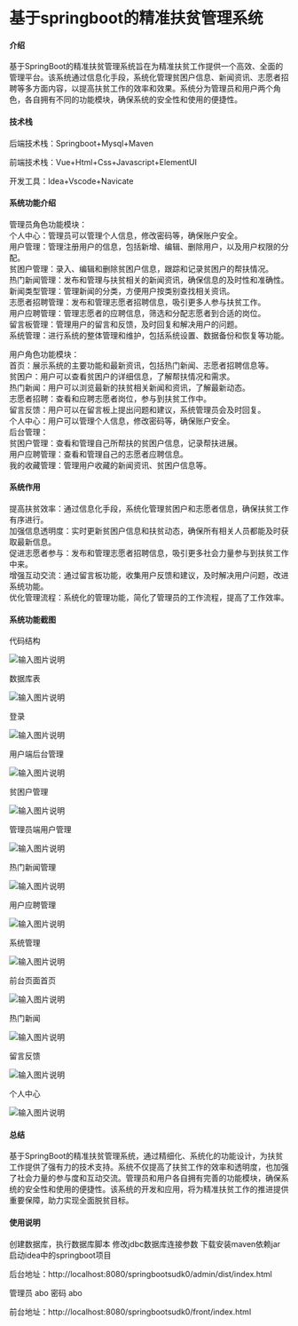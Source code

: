 # 基于springboot的精准扶贫管理系统

#### 介绍

基于SpringBoot的精准扶贫管理系统旨在为精准扶贫工作提供一个高效、全面的管理平台。该系统通过信息化手段，系统化管理贫困户信息、新闻资讯、志愿者招聘等多方面内容，以提高扶贫工作的效率和效果。系统分为管理员和用户两个角色，各自拥有不同的功能模块，确保系统的安全性和使用的便捷性。

#### 技术栈

后端技术栈：Springboot+Mysql+Maven

前端技术栈：Vue+Html+Css+Javascript+ElementUI

开发工具：Idea+Vscode+Navicate

#### 系统功能介绍

管理员角色功能模块：  
个人中心：管理员可以管理个人信息，修改密码等，确保账户安全。  
用户管理：管理注册用户的信息，包括新增、编辑、删除用户，以及用户权限的分配。  
贫困户管理：录入、编辑和删除贫困户信息，跟踪和记录贫困户的帮扶情况。  
热门新闻管理：发布和管理与扶贫相关的新闻资讯，确保信息的及时性和准确性。  
新闻类型管理：管理新闻的分类，方便用户按类别查找相关资讯。  
志愿者招聘管理：发布和管理志愿者招聘信息，吸引更多人参与扶贫工作。  
用户应聘管理：管理志愿者的应聘信息，筛选和分配志愿者到合适的岗位。  
留言板管理：管理用户的留言和反馈，及时回复和解决用户的问题。  
系统管理：进行系统的整体管理和维护，包括系统设置、数据备份和恢复等功能。  

用户角色功能模块：  
首页：展示系统的主要功能和最新资讯，包括热门新闻、志愿者招聘信息等。  
贫困户：用户可以查看贫困户的详细信息，了解帮扶情况和需求。  
热门新闻：用户可以浏览最新的扶贫相关新闻和资讯，了解最新动态。  
志愿者招聘：查看和应聘志愿者岗位，参与到扶贫工作中。  
留言反馈：用户可以在留言板上提出问题和建议，系统管理员会及时回复。  
个人中心：用户可以管理个人信息，修改密码等，确保账户安全。  
后台管理：  
贫困户管理：查看和管理自己所帮扶的贫困户信息，记录帮扶进展。  
用户应聘管理：查看和管理自己的志愿者应聘信息。  
我的收藏管理：管理用户收藏的新闻资讯、贫困户信息等。  

#### 系统作用

提高扶贫效率：通过信息化手段，系统化管理贫困户和志愿者信息，确保扶贫工作有序进行。  
加强信息透明度：实时更新贫困户信息和扶贫动态，确保所有相关人员都能及时获取最新信息。  
促进志愿者参与：发布和管理志愿者招聘信息，吸引更多社会力量参与到扶贫工作中来。  
增强互动交流：通过留言板功能，收集用户反馈和建议，及时解决用户问题，改进系统功能。  
优化管理流程：系统化的管理功能，简化了管理员的工作流程，提高了工作效率。  

#### 系统功能截图

代码结构

![输入图片说明](images/6a7f0fa5ef5575ea09fdc79563926a0.png)

数据库表

![输入图片说明](images/2d97150bee1e8af017e71b48e0bc21b.png)

登录

![输入图片说明](images/9ff5522da7868fcc90eeddcfb46fec5.png)

用户端后台管理

![输入图片说明](images/10356b38db497fa7785814afb8a2ff6.png)

贫困户管理

![输入图片说明](images/bc9c562eac710a94d550a59c799ee47.png)

管理员端用户管理

![输入图片说明](images/eb93eaed3e301d37e5c901235071203.png)

热门新闻管理

![输入图片说明](images/98c98589c7a07082824c50f5664e027.png)

用户应聘管理

![输入图片说明](images/db82bac264a1e8d528e08a326cd9c1d.png)

系统管理

![输入图片说明](images/6a1aa42a79a9c7ce87a8ddd500abee7.png)

前台页面首页

![输入图片说明](images/02571e46df6f0bb2941e0a1845820c5.png)

热门新闻

![输入图片说明](images/06290b60450675fcf7488ed64a96523.png)

留言反馈

![输入图片说明](images/bbcbed6f4a613e4d2f065eb0cf61ce6.png)

个人中心

![输入图片说明](images/2f72882f5d426c0aeaaebb48f9cce9b.png)

#### 总结

基于SpringBoot的精准扶贫管理系统，通过精细化、系统化的功能设计，为扶贫工作提供了强有力的技术支持。系统不仅提高了扶贫工作的效率和透明度，也加强了社会力量的参与度和互动交流。管理员和用户各自拥有完善的功能模块，确保系统的安全性和使用的便捷性。该系统的开发和应用，将为精准扶贫工作的推进提供重要保障，助力实现全面脱贫目标。

#### 使用说明

创建数据库，执行数据库脚本 修改jdbc数据库连接参数 下载安装maven依赖jar 启动idea中的springboot项目

后台地址：http://localhost:8080/springbootsudk0/admin/dist/index.html

管理员  abo 密码 abo

前台地址：http://localhost:8080/springbootsudk0/front/index.html

